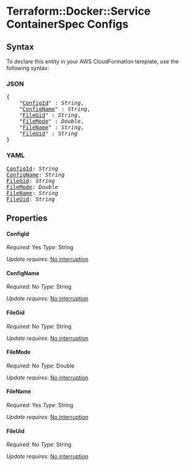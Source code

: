 # Terraform::Docker::Service ContainerSpec Configs

## Syntax

To declare this entity in your AWS CloudFormation template, use the following syntax:

### JSON

<pre>
{
    "<a href="#configid" title="ConfigId">ConfigId</a>" : <i>String</i>,
    "<a href="#configname" title="ConfigName">ConfigName</a>" : <i>String</i>,
    "<a href="#filegid" title="FileGid">FileGid</a>" : <i>String</i>,
    "<a href="#filemode" title="FileMode">FileMode</a>" : <i>Double</i>,
    "<a href="#filename" title="FileName">FileName</a>" : <i>String</i>,
    "<a href="#fileuid" title="FileUid">FileUid</a>" : <i>String</i>
}
</pre>

### YAML

<pre>
<a href="#configid" title="ConfigId">ConfigId</a>: <i>String</i>
<a href="#configname" title="ConfigName">ConfigName</a>: <i>String</i>
<a href="#filegid" title="FileGid">FileGid</a>: <i>String</i>
<a href="#filemode" title="FileMode">FileMode</a>: <i>Double</i>
<a href="#filename" title="FileName">FileName</a>: <i>String</i>
<a href="#fileuid" title="FileUid">FileUid</a>: <i>String</i>
</pre>

## Properties

#### ConfigId

_Required_: Yes
_Type_: String

_Update requires_: [No interruption](https://docs.aws.amazon.com/AWSCloudFormation/latest/UserGuide/using-cfn-updating-stacks-update-behaviors.html#update-no-interrupt)

#### ConfigName

_Required_: No
_Type_: String

_Update requires_: [No interruption](https://docs.aws.amazon.com/AWSCloudFormation/latest/UserGuide/using-cfn-updating-stacks-update-behaviors.html#update-no-interrupt)

#### FileGid

_Required_: No
_Type_: String

_Update requires_: [No interruption](https://docs.aws.amazon.com/AWSCloudFormation/latest/UserGuide/using-cfn-updating-stacks-update-behaviors.html#update-no-interrupt)

#### FileMode

_Required_: No
_Type_: Double

_Update requires_: [No interruption](https://docs.aws.amazon.com/AWSCloudFormation/latest/UserGuide/using-cfn-updating-stacks-update-behaviors.html#update-no-interrupt)

#### FileName

_Required_: Yes
_Type_: String

_Update requires_: [No interruption](https://docs.aws.amazon.com/AWSCloudFormation/latest/UserGuide/using-cfn-updating-stacks-update-behaviors.html#update-no-interrupt)

#### FileUid

_Required_: No
_Type_: String

_Update requires_: [No interruption](https://docs.aws.amazon.com/AWSCloudFormation/latest/UserGuide/using-cfn-updating-stacks-update-behaviors.html#update-no-interrupt)

